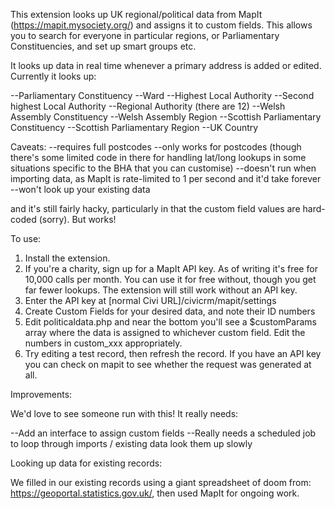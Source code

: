 This extension looks up UK regional/political data from MapIt (https://mapit.mysociety.org/) and assigns it to custom fields. 
This allows you to search for everyone in particular regions, or Parliamentary Constituencies, and set up smart groups etc.

It looks up data in real time whenever a primary address is added or edited. Currently it looks up:

--Parliamentary Constituency
--Ward
--Highest Local Authority
--Second highest Local Authority
--Regional Authority (there are 12)
--Welsh Assembly Constituency
--Welsh Assembly Region
--Scottish Parliamentary Constituency
--Scottish Parliamentary Region
--UK Country

Caveats: 
--requires full postcodes
--only works for postcodes (though there's some limited code in there for handling lat/long lookups in some situations specific to the BHA that you can customise)
--doesn't run when importing data, as MapIt is rate-limited to 1 per second and it'd take forever
--won't look up your existing data

and it's still fairly hacky, particularly in that the custom field values are hard-coded (sorry). But works!

To use:

1. Install the extension.
2. If you're a charity, sign up for a MapIt API key. As of writing it's free for 10,000 calls per month. You can use it for free without, though you get far fewer lookups. The extension will still work without an API key.
3. Enter the API key at [normal Civi URL]/civicrm/mapit/settings
4. Create Custom Fields for your desired data, and note their ID numbers
5. Edit politicaldata.php and near the bottom you'll see a $customParams array where the data is assigned to whichever custom field. Edit the numbers in custom_xxx appropriately.
6. Try editing a test record, then refresh the record. If you have an API key you can check on mapit to see whether the request was generated at all.

Improvements:

We'd love to see someone run with this! It really needs:

--Add an interface to assign custom fields
--Really needs a scheduled job to loop through imports / existing data look them up slowly

Looking up data for existing records:

We filled in our existing records using a giant spreadsheet of doom from: https://geoportal.statistics.gov.uk/, then used MapIt for ongoing work.